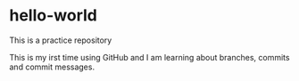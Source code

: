 # hello-world
This is a practice repository

This is my irst time using GitHub and I am learning about branches, commits and commit messages. 

